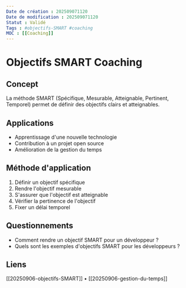 ```yaml
---
Date de création : 202509071120
Date de modification : 202509071120
Statut : Validé
Tags : #objectifs-SMART #coaching
MOC : [[Coaching]]
---
```


# Objectifs SMART Coaching

## Concept

La méthode SMART (Spécifique, Mesurable, Atteignable, Pertinent, Temporel) permet de définir des objectifs clairs et atteignables.

## Applications

- Apprentissage d'une nouvelle technologie
- Contribution à un projet open source
- Amélioration de la gestion du temps

## Méthode d'application

1. Définir un objectif spécifique
2. Rendre l'objectif mesurable
3. S'assurer que l'objectif est atteignable
4. Vérifier la pertinence de l'objectif
5. Fixer un délai temporel

## Questionnements

- Comment rendre un objectif SMART pour un développeur ?
- Quels sont les exemples d'objectifs SMART pour les développeurs ?

## Liens

[[20250906-objectifs-SMART]] • [[20250906-gestion-du-temps]]
